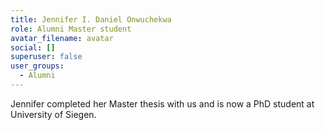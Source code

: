 ```yaml
---
title: Jennifer I. Daniel Onwuchekwa
role: Alumni Master student
avatar_filename: avatar
social: []
superuser: false
user_groups:
  - Alumni
---
```

Jennifer completed her Master thesis with us and is now a PhD student at University of Siegen.